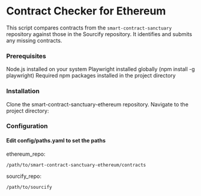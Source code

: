 # Contract Checker for Ethereum

This script compares contracts from the `smart-contract-sanctuary` repository against those in the Sourcify repository. It identifies and submits any missing contracts.

### Prerequisites

Node.js installed on your system
Playwright installed globally (npm install -g playwright)
Required npm packages installed in the project directory

### Installation

Clone the smart-contract-sanctuary-ethereum repository.
Navigate to the project directory:

### Configuration

#### Edit config/paths.yaml to set the paths

ethereum_repo:

```
/path/to/smart-contract-sanctuary-ethereum/contracts
```

sourcify_repo:

```
/path/to/sourcify
```

